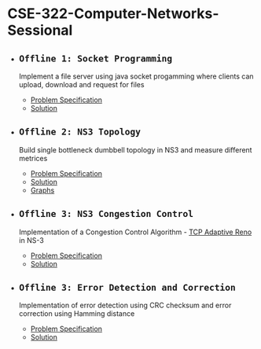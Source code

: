 # CSE-322-Computer-Networks-Sessional

- ## **`Offline 1: Socket Programming`**
    Implement a file server using java socket progamming where clients can upload, download and request for files

    - [Problem Specification](Offline-1-Socket-Programming/Spec/Assignment%20on%20Socket%20Programming.pdf)
    - [Solution](Offline-1-Socket-Programming/src)

- ## **`Offline 2: NS3 Topology`**
    Build single bottleneck dumbbell topology in NS3 and measure different metrices

    - [Problem Specification](Offline-2-NS3-Topology/Spec/Offline.pdf)
    - [Solution](Offline-2-NS3-Topology)
    - [Graphs](Offline-2-NS3-Topology/Graphs/)

- ## **`Offline 3: NS3 Congestion Control`**
    Implementation of a Congestion Control Algorithm - [TCP Adaptive Reno](Offline-3-NS3-Cngestion-Control/Spec/Paper.pdf) in NS-3

    - [Problem Specification](Offline-3-NS3-Cngestion-Control/Spec/Specifications.pdf)
    - [Solution](Offline-3-NS3-Cngestion-Control)

- ## **`Offline 3: Error Detection and Correction`**
    Implementation of error detection using CRC checksum and error correction using Hamming distance

    - [Problem Specification](Offline-4-Error-Detection-and-Correction/Spec/offline%204%20specification.pdf)
    - [Solution](Offline-4-Error-Detection-and-Correction/1905066.cpp)


